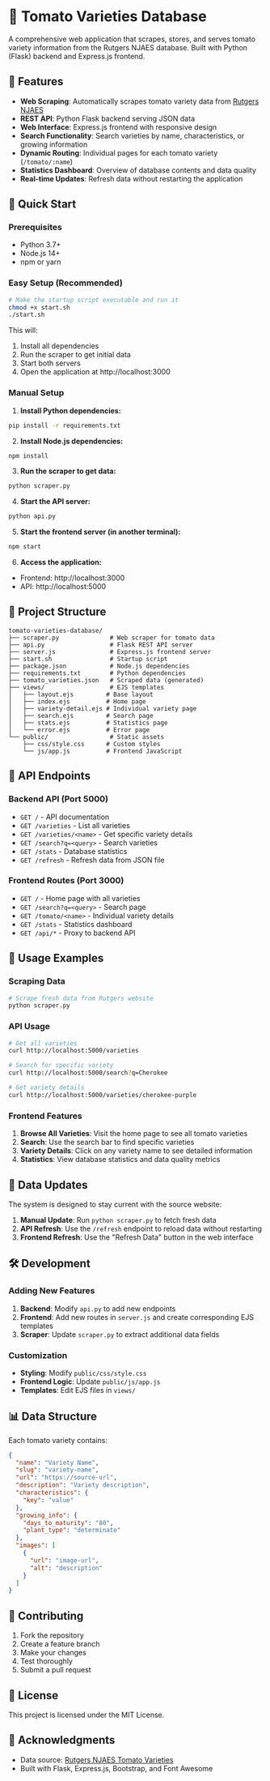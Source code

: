 # 🍅 Tomato Varieties Database

A comprehensive web application that scrapes, stores, and serves tomato variety information from the Rutgers NJAES database. Built with Python (Flask) backend and Express.js frontend.

## 🌟 Features

- **Web Scraping**: Automatically scrapes tomato variety data from [Rutgers NJAES](https://njaes.rutgers.edu/tomato-varieties/)
- **REST API**: Python Flask backend serving JSON data
- **Web Interface**: Express.js frontend with responsive design
- **Search Functionality**: Search varieties by name, characteristics, or growing information
- **Dynamic Routing**: Individual pages for each tomato variety (`/tomato/:name`)
- **Statistics Dashboard**: Overview of database contents and data quality
- **Real-time Updates**: Refresh data without restarting the application

## 🚀 Quick Start

### Prerequisites

- Python 3.7+
- Node.js 14+
- npm or yarn

### Easy Setup (Recommended)

```bash
# Make the startup script executable and run it
chmod +x start.sh
./start.sh
```

This will:
1. Install all dependencies
2. Run the scraper to get initial data
3. Start both servers
4. Open the application at http://localhost:3000

### Manual Setup

1. **Install Python dependencies:**
```bash
pip install -r requirements.txt
```

2. **Install Node.js dependencies:**
```bash
npm install
```

3. **Run the scraper to get data:**
```bash
python scraper.py
```

4. **Start the API server:**
```bash
python api.py
```

5. **Start the frontend server (in another terminal):**
```bash
npm start
```

6. **Access the application:**
- Frontend: http://localhost:3000
- API: http://localhost:5000

## 📁 Project Structure

```
tomato-varieties-database/
├── scraper.py              # Web scraper for tomato data
├── api.py                  # Flask REST API server
├── server.js               # Express.js frontend server
├── start.sh                # Startup script
├── package.json            # Node.js dependencies
├── requirements.txt        # Python dependencies
├── tomato_varieties.json   # Scraped data (generated)
├── views/                  # EJS templates
│   ├── layout.ejs         # Base layout
│   ├── index.ejs          # Home page
│   ├── variety-detail.ejs # Individual variety page
│   ├── search.ejs         # Search page
│   ├── stats.ejs          # Statistics page
│   └── error.ejs          # Error page
└── public/                 # Static assets
    ├── css/style.css      # Custom styles
    └── js/app.js          # Frontend JavaScript
```

## 🔧 API Endpoints

### Backend API (Port 5000)

- `GET /` - API documentation
- `GET /varieties` - List all varieties
- `GET /varieties/<name>` - Get specific variety details
- `GET /search?q=<query>` - Search varieties
- `GET /stats` - Database statistics
- `GET /refresh` - Refresh data from JSON file

### Frontend Routes (Port 3000)

- `GET /` - Home page with all varieties
- `GET /search?q=<query>` - Search page
- `GET /tomato/<name>` - Individual variety details
- `GET /stats` - Statistics dashboard
- `GET /api/*` - Proxy to backend API

## 🎯 Usage Examples

### Scraping Data
```bash
# Scrape fresh data from Rutgers website
python scraper.py
```

### API Usage
```bash
# Get all varieties
curl http://localhost:5000/varieties

# Search for specific variety
curl http://localhost:5000/search?q=Cherokee

# Get variety details
curl http://localhost:5000/varieties/cherokee-purple
```

### Frontend Features

1. **Browse All Varieties**: Visit the home page to see all tomato varieties
2. **Search**: Use the search bar to find specific varieties
3. **Variety Details**: Click on any variety name to see detailed information
4. **Statistics**: View database statistics and data quality metrics

## 🔄 Data Updates

The system is designed to stay current with the source website:

1. **Manual Update**: Run `python scraper.py` to fetch fresh data
2. **API Refresh**: Use the `/refresh` endpoint to reload data without restarting
3. **Frontend Refresh**: Use the "Refresh Data" button in the web interface

## 🛠️ Development

### Adding New Features

1. **Backend**: Modify `api.py` to add new endpoints
2. **Frontend**: Add new routes in `server.js` and create corresponding EJS templates
3. **Scraper**: Update `scraper.py` to extract additional data fields

### Customization

- **Styling**: Modify `public/css/style.css`
- **Frontend Logic**: Update `public/js/app.js`
- **Templates**: Edit EJS files in `views/`

## 📊 Data Structure

Each tomato variety contains:

```json
{
  "name": "Variety Name",
  "slug": "variety-name",
  "url": "https://source-url",
  "description": "Variety description",
  "characteristics": {
    "key": "value"
  },
  "growing_info": {
    "days_to_maturity": "80",
    "plant_type": "determinate"
  },
  "images": [
    {
      "url": "image-url",
      "alt": "description"
    }
  ]
}
```

## 🤝 Contributing

1. Fork the repository
2. Create a feature branch
3. Make your changes
4. Test thoroughly
5. Submit a pull request

## 📄 License

This project is licensed under the MIT License.

## 🙏 Acknowledgments

- Data source: [Rutgers NJAES Tomato Varieties](https://njaes.rutgers.edu/tomato-varieties/)
- Built with Flask, Express.js, Bootstrap, and Font Awesome